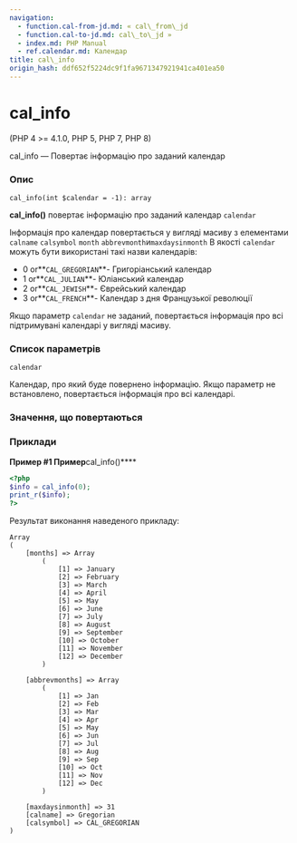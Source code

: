 ```yaml
---
navigation:
  - function.cal-from-jd.md: « cal\_from\_jd
  - function.cal-to-jd.md: cal\_to\_jd »
  - index.md: PHP Manual
  - ref.calendar.md: Календар
title: cal\_info
origin_hash: ddf652f5224dc9f1fa9671347921941ca401ea50
---
```

# cal\_info

(PHP 4 >= 4.1.0, PHP 5, PHP 7, PHP 8)

cal\_info — Повертає інформацію про заданий календар

### Опис

```methodsynopsis
cal_info(int $calendar = -1): array
```

**cal\_info()** повертає інформацію про заданий календар `calendar`

Інформація про календар повертається у вигляді масиву з елементами `calname` `calsymbol` `month` `abbrevmonth`и`maxdaysinmonth` В якості `calendar` можуть бути використані такі назви календарів:

-   0 or\*\*`CAL_GREGORIAN`\*\*- Григоріанський календар
-   1 or\*\*`CAL_JULIAN`\*\*- Юліанський календар
-   2 or\*\*`CAL_JEWISH`\*\*- Єврейський календар
-   3 or\*\*`CAL_FRENCH`\*\*- Календар з дня Французької революції

Якщо параметр `calendar` не заданий, повертається інформація про всі підтримувані календарі у вигляді масиву.

### Список параметрів

`calendar`

Календар, про який буде повернено інформацію. Якщо параметр не встановлено, повертається інформація про всі календарі.

### Значення, що повертаються

### Приклади

**Пример #1 Пример**cal\_info()\*\*\*\*

```php
<?php
$info = cal_info(0);
print_r($info);
?>
```

Результат виконання наведеного прикладу:

```
Array
(
    [months] => Array
        (
            [1] => January
            [2] => February
            [3] => March
            [4] => April
            [5] => May
            [6] => June
            [7] => July
            [8] => August
            [9] => September
            [10] => October
            [11] => November
            [12] => December
        )

    [abbrevmonths] => Array
        (
            [1] => Jan
            [2] => Feb
            [3] => Mar
            [4] => Apr
            [5] => May
            [6] => Jun
            [7] => Jul
            [8] => Aug
            [9] => Sep
            [10] => Oct
            [11] => Nov
            [12] => Dec
        )

    [maxdaysinmonth] => 31
    [calname] => Gregorian
    [calsymbol] => CAL_GREGORIAN
)
```
